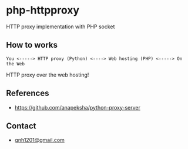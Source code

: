 # php-httpproxy
HTTP proxy implementation with PHP socket

## How to works
```
You <-----> HTTP proxy (Python) <----> Web hosting (PHP) <-----> On the Web
```

HTTP proxy over the web hosting!

## References
* https://github.com/anapeksha/python-proxy-server

## Contact
* gnh1201@gmail.com
